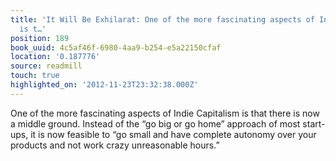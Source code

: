 ```yaml
---
title: 'It Will Be Exhilarat: One of the more fascinating aspects of Indie Capitalism
  is t…'
position: 189
book_uuid: 4c5af46f-6980-4aa9-b254-e5a22150cfaf
location: '0.187776'
source: readmill
touch: true
highlighted_on: '2012-11-23T23:32:38.000Z'
---
```


One of the more fascinating aspects of Indie Capitalism is that there is now a middle ground. Instead of the “go big or go home” approach of most start-ups, it is now feasible to “go small and have complete autonomy over your products and not work crazy unreasonable hours.”
